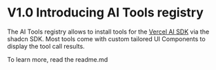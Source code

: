 # V1.0 Introducing AI Tools registry

The AI Tools registry allows to install tools for the [Vercel AI SDK](https://ai-sdk.dev/) via the shadcn SDK. Most tools come with custom tailored UI Components to display the tool call results.

To learn more, read the readme.md
